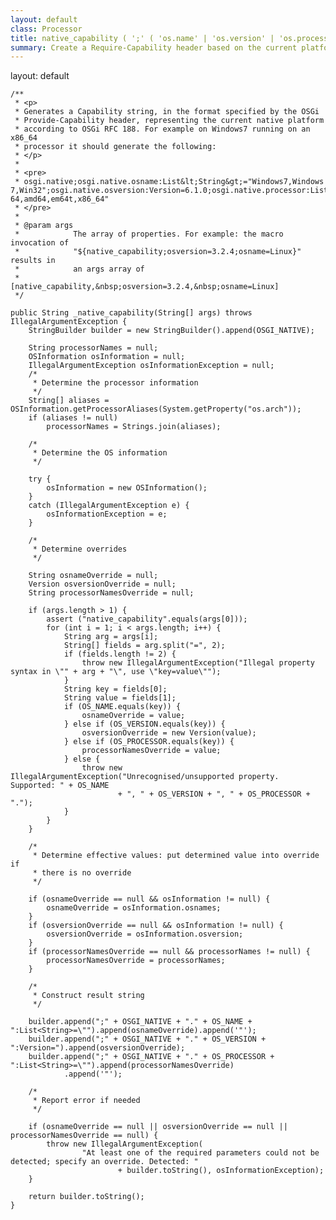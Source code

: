 ```yaml
---
layout: default
class: Processor
title: native_capability ( ';' ( 'os.name' | 'os.version' | 'os.processor' ) '=' STRING )*
summary: Create a Require-Capability header based on the current platform or explicit values
---
```

layout: default




	/**
	 * <p>
	 * Generates a Capability string, in the format specified by the OSGi
	 * Provide-Capability header, representing the current native platform
	 * according to OSGi RFC 188. For example on Windows7 running on an x86_64
	 * processor it should generate the following:
	 * </p>
	 * 
	 * <pre>
	 * osgi.native;osgi.native.osname:List&lt;String&gt;="Windows7,Windows 7,Win32";osgi.native.osversion:Version=6.1.0;osgi.native.processor:List&lt;String&gt;="x86-64,amd64,em64t,x86_64"
	 * </pre>
	 * 
	 * @param args
	 *            The array of properties. For example: the macro invocation of
	 *            "${native_capability;osversion=3.2.4;osname=Linux}" results in
	 *            an args array of
	 *            [native_capability,&nbsp;osversion=3.2.4,&nbsp;osname=Linux]
	 */

	public String _native_capability(String[] args) throws IllegalArgumentException {
		StringBuilder builder = new StringBuilder().append(OSGI_NATIVE);

		String processorNames = null;
		OSInformation osInformation = null;
		IllegalArgumentException osInformationException = null;
		/*
		 * Determine the processor information
		 */
		String[] aliases = OSInformation.getProcessorAliases(System.getProperty("os.arch"));
		if (aliases != null)
			processorNames = Strings.join(aliases);

		/*
		 * Determine the OS information
		 */

		try {
			osInformation = new OSInformation();
		}
		catch (IllegalArgumentException e) {
			osInformationException = e;
		}

		/*
		 * Determine overrides
		 */

		String osnameOverride = null;
		Version osversionOverride = null;
		String processorNamesOverride = null;

		if (args.length > 1) {
			assert ("native_capability".equals(args[0]));
			for (int i = 1; i < args.length; i++) {
				String arg = args[i];
				String[] fields = arg.split("=", 2);
				if (fields.length != 2) {
					throw new IllegalArgumentException("Illegal property syntax in \"" + arg + "\", use \"key=value\"");
				}
				String key = fields[0];
				String value = fields[1];
				if (OS_NAME.equals(key)) {
					osnameOverride = value;
				} else if (OS_VERSION.equals(key)) {
					osversionOverride = new Version(value);
				} else if (OS_PROCESSOR.equals(key)) {
					processorNamesOverride = value;
				} else {
					throw new IllegalArgumentException("Unrecognised/unsupported property. Supported: " + OS_NAME
							+ ", " + OS_VERSION + ", " + OS_PROCESSOR + ".");
				}
			}
		}

		/*
		 * Determine effective values: put determined value into override if
		 * there is no override
		 */

		if (osnameOverride == null && osInformation != null) {
			osnameOverride = osInformation.osnames;
		}
		if (osversionOverride == null && osInformation != null) {
			osversionOverride = osInformation.osversion;
		}
		if (processorNamesOverride == null && processorNames != null) {
			processorNamesOverride = processorNames;
		}

		/*
		 * Construct result string
		 */

		builder.append(";" + OSGI_NATIVE + "." + OS_NAME + ":List<String>=\"").append(osnameOverride).append('"');
		builder.append(";" + OSGI_NATIVE + "." + OS_VERSION + ":Version=").append(osversionOverride);
		builder.append(";" + OSGI_NATIVE + "." + OS_PROCESSOR + ":List<String>=\"").append(processorNamesOverride)
				.append('"');

		/*
		 * Report error if needed
		 */

		if (osnameOverride == null || osversionOverride == null || processorNamesOverride == null) {
			throw new IllegalArgumentException(
					"At least one of the required parameters could not be detected; specify an override. Detected: "
							+ builder.toString(), osInformationException);
		}

		return builder.toString();
	}

